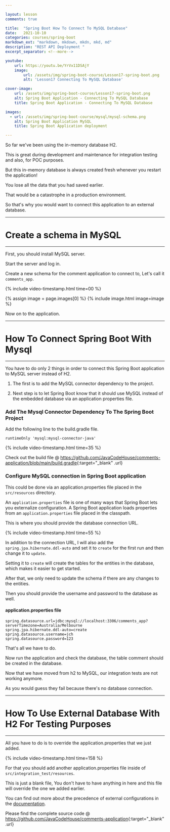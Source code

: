 ```yaml
---

layout: lesson
comments: true

title:  "Spring Boot How To Connect To MySQL Database"
date:   2021-10-10
categories: courses/spring-boot
markdown_ext: "markdown, mkdown, mkdn, mkd, md"
description: "REST API Deployment "
excerpt_separator: <!--more-->

youtube:
    url: https://youtu.be/YrVx11DSAjY
    image:
        url: /assets/img/spring-boot-course/Lesson17-spring-boot.png
        alt: 'Lesson17 Connecting To MySQL Database'

cover-image: 
    url: /assets/img/spring-boot-course/Lesson17-spring-boot.png
    alt: Spring Boot Application - Connecting To MySQL Database
    title: Spring Boot Application - Connecting To MySQL Database

images: 
  - url: /assets/img/spring-boot-course/mysql/mysql-schema.png
    alt: Spring Boot Application MySQL
    title: Spring Boot Application deployment

---
```



So far we've been using the in-memory database H2. 

This is great during development and maintenance for integration testing and also, for POC purposes. 

But this in-memory database is always created fresh whenever you restart the application!

You lose all the data that you had saved earlier. 

That would be a catastrophe in a production environment.

So that's why you would want to connect this application to an external database.

<hr>

# Create a schema in MySQL

<hr>

First, you should install MySQL server.

Start the server and log in.

Create a new schema for the comment application to connect to, Let's call it `comments_app`.


{% include video-timestamp.html time=00 %}

<div class="img-md">
    {% assign image = page.images[0] %}
    {% include image.html image=image %}
</div>

Now on to the application.

<hr>

# How To Connect Spring Boot With Mysql

<hr>

You have to do only 2 things in order to connect this Spring Boot application to MySQL server instead of H2.

1. The first is to add the MySQL connector dependency to the project.

2. Next step is to let Spring Boot know that it should use MySQL instead of the embedded database via an application properties file.

### Add The Mysql Connector Dependency To The Spring Boot Project

Add the following line to the build.gradle file.

`runtimeOnly 'mysql:mysql-connector-java'`

{% include video-timestamp.html time=35 %}

Check out the build file @ <https://github.com/JavaCodeHouse/comments-application/blob/main/build.gradle>{:target="_blank" .url}


### Configure MySQL connection in Spring Boot application

This could be done via an application.properties file placed in the `src/resources` directory.

<div class="border-box bold">

An `application.properties` file is one of many ways that Spring Boot lets you externalize configuration.
A Spring Boot application loads properties from an `application.properties` file placed in the classpath.

</div>

This is where you should provide the database connection URL.

{% include video-timestamp.html time=55 %}

In addition to the connection URL, I will also add the `spring.jpa.hibernate.ddl-auto` and set it to `create` for the first run and then change it to `update`.

Setting it to `create` will create the tables for the entities in the database, which makes it easier to get started.

After that, we only need to update the schema if there are any changes to the entities.

Then you should provide the username and password to the database as well.

#### application.properties file

```
spring.datasource.url=jdbc:mysql://localhost:3306/comments_app?serverTimezone=Australia/Melbourne
spring.jpa.hibernate.ddl-auto=create
spring.datasource.username=jch
spring.datasource.password=123

```

That's all we have to do.

Now run the application and check the database, the table comment should be created in the database. 

Now that we have moved from h2 to MySQL, our integration tests are not working anymore.

As you would guess they fail because there's no database connection.


<hr>

# How To Use External Database With H2 For Testing Purposes

<hr>

All you have to do is to override the application.properties that we just added. 

{% include video-timestamp.html time=158 %}

For that you should add another application.properties file inside of `src/integration_test/resources`.

This is just a blank file, You don't have to have anything in here and this file will override the one we added earlier.

You can find out more about the precedence of external configurations in the [documentation](https://docs.spring.io/spring-boot/docs/current/reference/html/boot-features-external-config.html#boot-features-external-config-application-property-files).

Please find the complete source code @ <https://github.com/JavaCodeHouse/comments-application>{:target="_blank" .url}